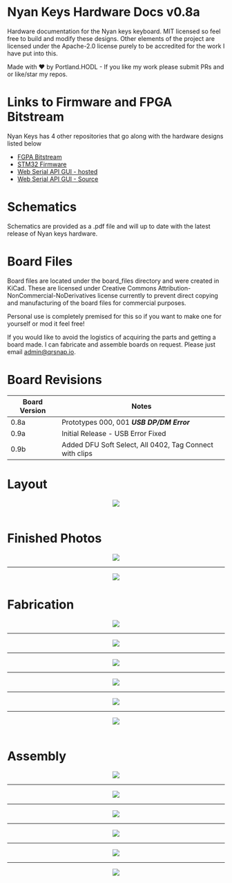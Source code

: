 # Nyan Keys Hardware Docs v0.8a
Hardware documentation for the Nyan keys keyboard. MIT licensed so feel free to build and modify these designs. Other elements of the project are licensed under the Apache-2.0 license purely to be accredited for the work I have put into this.

Made with ❤️ by Portland.HODL - If you like my work please submit PRs and or like/star my repos.

# Links to Firmware and FPGA Bitstream
Nyan Keys has 4 other repositories that go along with the hardware designs listed below
 - [FGPA Bitstream](https://github.com/russeree/nyan-keys-ice40hx4k-bitstream)
 - [STM32 Firmware](https://github.com/russeree/nyan-keys-stm32-firmware)
 - [Web Serial API GUI - hosted](https://russeree.github.io/)
 - [Web Serial API GUI - Source](https://github.com/russeree/nyan-keys-gui)

# Schematics
Schematics are provided as a .pdf file and will up to date with the latest release of Nyan keys hardware.

# Board Files
Board files are located under the board_files directory and were created in KiCad. These are licensed under
Creative Commons Attribution-NonCommercial-NoDerivatives license currently to prevent direct copying and 
manufacturing of the board files for commercial purposes.

Personal use is completely premised for this so if you want to make one for yourself or mod it feel free!

If you would like to avoid the logistics of acquiring the parts and getting a board made. I can fabricate and assemble boards on request. Please just email admin@qrsnap.io. 

# Board Revisions
| Board Version | Notes |
| ------------- | ----- |
| 0.8a          | Prototypes 000, 001 **_USB DP/DM Error_**
| 0.9a          | Initial Release - USB Error Fixed|
| 0.9b          | Added DFU Soft Select, All 0402, Tag Connect with clips |

# Layout
<div align="center">
    <img src="pcb_images/nyan_keys_pcb_080a.png">
</div>

<br>

# Finished Photos
<div align="center">
    <img src="assets/pcb_0.jpg">
    <hr>
    <img src="assets/assembled_0.jpg">
</div>

# Fabrication
<div align="center">
    <img src="assets/pcb_1.jpg">
    <hr>
    <img src="assets/pcb_2.jpg">
    <hr>
    <img src="assets/pcb_3.jpg">
    <hr>
    <img src="assets/pcb_4.jpg">
    <hr>
    <img src="assets/pcb_5.jpg">
    <hr>
    <img src="assets/pcb_6.jpg">
</div>

<br>

# Assembly
<div align="center">
    <img src="assets/assembled_1.jpg">
    <hr>
    <img src="assets/assembled_2.jpg">
    <hr>
    <img src="assets/assembled_3.jpg">
    <hr>
    <img src="assets/other_0.jpg">
    <hr>
    <img src="assets/other_1.jpg">
    <hr>
    <img src="assets/other_2.jpg">
</div>
